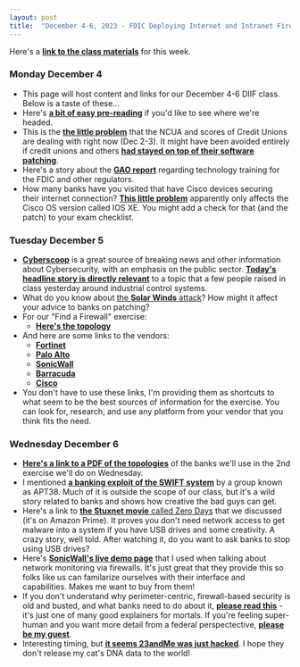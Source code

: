 ```yaml
---
layout: post
title:  "December 4-6, 2023 - FDIC Deploying Internet and Intranet Firewalls"
---
```


Here's a [**link to the class materials**](https://class.hill.com/assets/FDIC-DIIF-2024.pptx) for this week.

### Monday December 4

- This page will host content and links for our December 4-6 DIIF class. Below is a taste of these...
- Here's [**a bit of easy pre-reading**](https://www.sayers.com/articles/the-future-of-firewalls-engineering-experts-reveal-the-path-ahead/) if you'd like to see where we're headed.
- This is the [**the little problem**](https://www.theregister.com/2023/12/02/ransomware_infection_credit_unions/) that the NCUA and scores of Credit Unions are dealing with right now (Dec 2-3). It might have been avoided entirely if credit unions and others [**had stayed on top of their software patching**](https://www.netscaler.com/blog/news/cve-2023-4966-critical-security-update-now-available-for-netscaler-adc-and-netscaler-gateway/).
- Here's a story about the [**GAO report**](https://fedscoop.com/financial-regulators-developing-and-tracking-fintech-skills-of-staff/) regarding technology training for the FDIC and other regulators.
- How many banks have you visited that have Cisco devices securing their internet connection? [**This little problem**](https://www.bleepingcomputer.com/news/security/over-10-000-cisco-devices-hacked-in-ios-xe-zero-day-attacks/) apparently only affects the Cisco OS version called IOS XE. You might add a check for that (and the patch) to your exam checklist.

### Tuesday December 5

- [**Cyberscoop**](https://cyberscoop.com/) is a great source of breaking news and other information about Cybersecurity, with an emphasis on the public sector. [**Today's headline story is directly relevant**](https://cyberscoop.com/cisa-fbi-epa-water-unitronics/) to a topic that a few people raised in class yesterday around industrial control systems.
- What do you know about [the **Solar Winds** attack](https://www.cisecurity.org/solarwinds)? How might it affect your advice to banks on patching?
- For our "Find a Firewall" exercise:
  - [**Here's the topology**](https://boingit.com/fdic/fdic-diif/faf.png)
- And here are some links to the vendors:
  - [**Fortinet**](https://www.fortinet.com/products/next-generation-firewall)
  - [**Palo Alto**](https://www.paloaltonetworks.com/network-security/next-generation-firewall-hardware)
  - [**SonicWall**](https://www.sonicwall.com/products/firewalls/)
  - [**Barracuda**](https://www.barracuda.com/products/network-protection/secureedge/next-generation-security)
  - [**Cisco**](https://www.cisco.com/site/us/en/products/security/firewalls/index.html#tabs-9e2187ae1d-item-4b92b35855-tab)
- You don't have to use these links, I'm providing them as shortcuts to what seem to be the best sources of information for the exercise. You can look for, research, and use any platform from your vendor that you think fits the need.

### Wednesday December 6

- [**Here's a link to a PDF of the topologies**](https://boingit.com/fdic/fdic-diif/diif_bank_topos.pptx) of the banks we'll use in the 2nd exercise we'll do on Wednesday.
- I mentioned [**a banking exploit of the SWIFT system**](https://en.wikipedia.org/wiki/2015%E2%80%932016_SWIFT_banking_hack) by a group known as APT38. Much of it is outside the scope of our class, but it's a wild story related to banks and shows how creative the bad guys can get.
- Here's a link to [**the Stuxnet movie** called Zero Days](https://www.amazon.com/Zero-Days-Colonel-Gary-Brown/dp/B01I2C0UV6) that we discussed (it's on Amazon Prime). It proves you don't need network access to get malware into a system if you have USB drives and some creativity. A crazy story, well told. After watching it, do you want to ask banks to stop using USB drives?
- Here's [**SonicWall's live demo page**](https://sonicos.demo.sonicwall.com/sonicui/7/login/#/) that I used when talking about network monitoring via firewalls. It's just great that they provide this so folks like us can familarize ourselves with their interface and capabilities. Makes me want to buy from them!
- If you don't understand why perimeter-centric, firewall-based security is old and busted, and what banks need to do about it, [**please read this**](https://www.sdxcentral.com/security/zero-trust/definitions/what-is-zero-trust-network-access-ztna/) - it's just one of many good explainers for mortals. If you're feeling super-human and you want more detail from a federal perspectective, [**please be my guest**](https://nvlpubs.nist.gov/nistpubs/SpecialPublications/NIST.SP.800-207.pdf).
- Interesting timing, but [**it seems 23andMe was just hacked**](https://www.theguardian.com/technology/2023/dec/05/23andme-hack-data-breach?ref=biztoc.com). I hope they don't release my cat's DNA data to the world!
